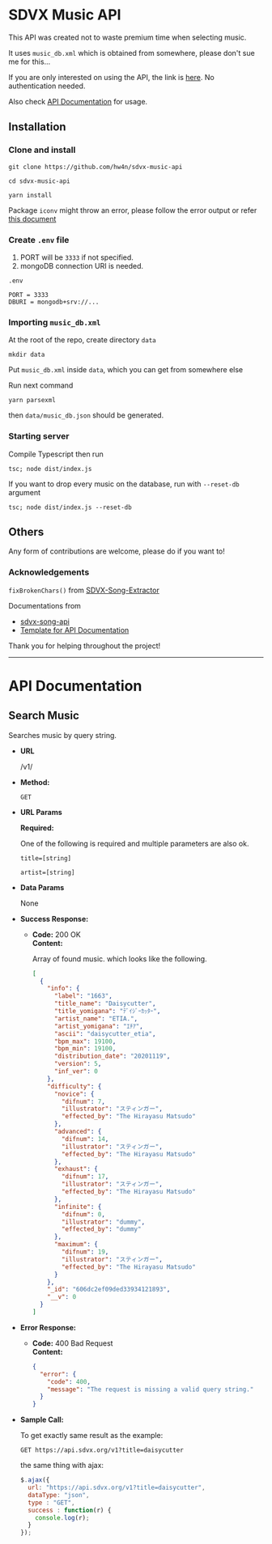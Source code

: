 # SDVX Music API

This API was created not to waste premium time when selecting music.

It uses ``music_db.xml`` which is obtained from somewhere, please don't sue me for this...

If you are only interested on using the API, the link is [here](https://api.sdvx.org/v1). No authentication needed.

Also check [API Documentation](#API-Documentation) for usage.

## Installation

### Clone and install
```
git clone https://github.com/hw4n/sdvx-music-api

cd sdvx-music-api

yarn install
```

Package ``iconv`` might throw an error, please follow the error output or refer [this document](https://github.com/nodejs/node-gyp#installation)

### Create ``.env`` file

1. PORT will be ``3333`` if not specified.
2. mongoDB connection URI is needed.

``.env``
```
PORT = 3333
DBURI = mongodb+srv://...
```

### Importing ``music_db.xml``

At the root of the repo, create directory ``data``

```
mkdir data
```

Put ``music_db.xml`` inside ``data``, which you can get from somewhere else

Run next command
```
yarn parsexml
```

then ``data/music_db.json`` should be generated.

### Starting server

Compile Typescript then run

```
tsc; node dist/index.js
```

If you want to drop every music on the database, run with ``--reset-db`` argument

```
tsc; node dist/index.js --reset-db
```

## Others

Any form of contributions are welcome, please do if you want to!

### Acknowledgements

``fixBrokenChars()`` from [SDVX-Song-Extractor](https://github.com/mon/SDVX-Song-Extractor/blob/master/extractor.py#L326-L355)

Documentations from
 * [sdvx-song-api](https://github.com/quadstar/sdvx-song-api)  
 * [Template for API Documentation](https://gist.github.com/iros/3426278)  

Thank you for helping throughout the project!

- - -

# API Documentation

**Search Music**
----
Searches music by query string.

* **URL**

  /v1/

* **Method:**

  `GET`
  
*  **URL Params**

   **Required:**

   One of the following is required and multiple parameters are also ok.
 
   `title=[string]`

   `artist=[string]`

* **Data Params**

  None

* **Success Response:**

  * **Code:** 200 OK <br />
    **Content:**

    Array of found music. which looks like the following.
    ```json
    [
      {
        "info": {
          "label": "1663",
          "title_name": "Daisycutter",
          "title_yomigana": "ﾃﾞｲｼﾞｰｶｯﾀｰ",
          "artist_name": "ETIA.",
          "artist_yomigana": "ｴﾁｱ",
          "ascii": "daisycutter_etia",
          "bpm_max": 19100,
          "bpm_min": 19100,
          "distribution_date": "20201119",
          "version": 5,
          "inf_ver": 0
        },
        "difficulty": {
          "novice": {
            "difnum": 7,
            "illustrator": "スティンガー",
            "effected_by": "The Hirayasu Matsudo"
          },
          "advanced": {
            "difnum": 14,
            "illustrator": "スティンガー",
            "effected_by": "The Hirayasu Matsudo"
          },
          "exhaust": {
            "difnum": 17,
            "illustrator": "スティンガー",
            "effected_by": "The Hirayasu Matsudo"
          },
          "infinite": {
            "difnum": 0,
            "illustrator": "dummy",
            "effected_by": "dummy"
          },
          "maximum": {
            "difnum": 19,
            "illustrator": "スティンガー",
            "effected_by": "The Hirayasu Matsudo"
          }
        },
        "_id": "606dc2ef09ded33934121893",
        "__v": 0
      }
    ]
    ```
 
* **Error Response:**

  * **Code:** 400 Bad Request <br />
    **Content:**

    ```json
    {
      "error": {
        "code": 400,
        "message": "The request is missing a valid query string."
      }
    }
    ```

* **Sample Call:**

  To get exactly same result as the example:

  ```
  GET https://api.sdvx.org/v1?title=daisycutter
  ```

  the same thing with ajax:

  ```javascript
  $.ajax({
    url: "https://api.sdvx.org/v1?title=daisycutter",
    dataType: "json",
    type : "GET",
    success : function(r) {
      console.log(r);
    }
  });
  ```